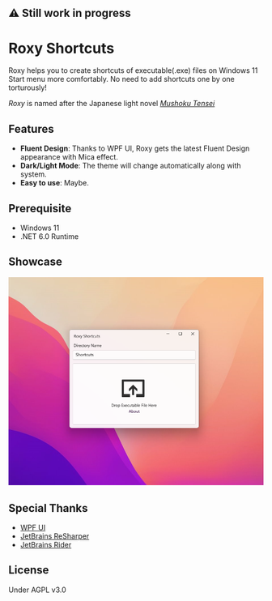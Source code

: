 ## ⚠️ Still work in progress

# Roxy Shortcuts

Roxy helps you to create shortcuts of executable(.exe) files on Windows 11 Start menu more comfortably. No need to add shortcuts one by one torturously!

*Roxy* is named after the Japanese light novel [*Mushoku Tensei*](https://en.wikipedia.org/wiki/Mushoku_Tensei)

## Features

- **Fluent Design**: Thanks to WPF UI, Roxy gets the latest Fluent Design appearance with Mica effect.
- **Dark/Light Mode**: The theme will change automatically along with system.
- **Easy to use**: Maybe.

## Prerequisite

- Windows 11
- .NET 6.0 Runtime

## Showcase

![Demo](./Screenshots/demo.png)

## Special Thanks

- [WPF UI](https://github.com/lepoco/wpfui)
- [JetBrains ReSharper](https://www.jetbrains.com/resharper/)
- [JetBrains Rider](https://www.jetbrains.com/rider/)

## License
Under AGPL v3.0







